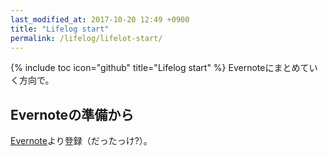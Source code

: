 ```yaml
---
last_modified_at: 2017-10-20 12:49 +0900
title: "Lifelog start"
permalink: /lifelog/lifelot-start/
---
```

{% include toc icon="github" title="Lifelog start" %}
Evernoteにまとめていく方向で。

## Evernoteの準備から
[Evernote](https://evernote.com/intl/jp/)より登録（だったっけ?）。
